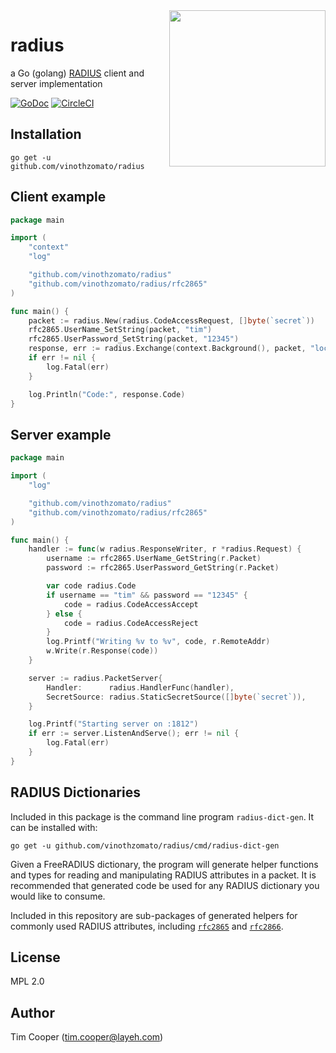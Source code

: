 <img src="internal/radius.svg" width="250" align="right">

# radius

a Go (golang) [RADIUS](https://tools.ietf.org/html/rfc2865) client and server implementation

[![GoDoc](https://godoc.org/github.com/vinothzomato/radius?status.svg)](https://godoc.org/github.com/vinothzomato/radius)
[![CircleCI](https://circleci.com/gh/layeh/radius/tree/master.svg?style=shield)](https://circleci.com/gh/layeh/radius/tree/master)

## Installation

    go get -u github.com/vinothzomato/radius

## Client example

```go
package main

import (
	"context"
	"log"

	"github.com/vinothzomato/radius"
	"github.com/vinothzomato/radius/rfc2865"
)

func main() {
	packet := radius.New(radius.CodeAccessRequest, []byte(`secret`))
	rfc2865.UserName_SetString(packet, "tim")
	rfc2865.UserPassword_SetString(packet, "12345")
	response, err := radius.Exchange(context.Background(), packet, "localhost:1812")
	if err != nil {
		log.Fatal(err)
	}

	log.Println("Code:", response.Code)
}
```

## Server example

```go
package main

import (
	"log"

	"github.com/vinothzomato/radius"
	"github.com/vinothzomato/radius/rfc2865"
)

func main() {
	handler := func(w radius.ResponseWriter, r *radius.Request) {
		username := rfc2865.UserName_GetString(r.Packet)
		password := rfc2865.UserPassword_GetString(r.Packet)

		var code radius.Code
		if username == "tim" && password == "12345" {
			code = radius.CodeAccessAccept
		} else {
			code = radius.CodeAccessReject
		}
		log.Printf("Writing %v to %v", code, r.RemoteAddr)
		w.Write(r.Response(code))
	}

	server := radius.PacketServer{
		Handler:      radius.HandlerFunc(handler),
		SecretSource: radius.StaticSecretSource([]byte(`secret`)),
	}

	log.Printf("Starting server on :1812")
	if err := server.ListenAndServe(); err != nil {
		log.Fatal(err)
	}
}
```

## RADIUS Dictionaries

Included in this package is the command line program `radius-dict-gen`. It can be installed with:

    go get -u github.com/vinothzomato/radius/cmd/radius-dict-gen

Given a FreeRADIUS dictionary, the program will generate helper functions and types for reading and manipulating RADIUS attributes in a packet. It is recommended that generated code be used for any RADIUS dictionary you would like to consume.

Included in this repository are sub-packages of generated helpers for commonly used RADIUS attributes, including [`rfc2865`](https://godoc.org/github.com/vinothzomato/radius/rfc2865) and [`rfc2866`](https://godoc.org/github.com/vinothzomato/radius/rfc2866).

## License

MPL 2.0

## Author

Tim Cooper (<tim.cooper@layeh.com>)
